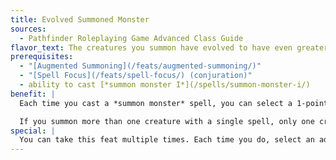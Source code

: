 ```yaml
---
title: Evolved Summoned Monster
sources:
  - Pathfinder Roleplaying Game Advanced Class Guide
flavor_text: The creatures you summon have evolved to have even greater abilities.
prerequisites:
  - "[Augmented Summoning](/feats/augmented-summoning/)"
  - "[Spell Focus](/feats/spell-focus/) (conjuration)"
  - ability to cast [*summon monster I*](/spells/summon-monster-i/)
benefit: |
  Each time you cast a *summon monster* spell, you can select a 1-point evolution other than pounce or reach from those available to a summoner's eidolon. Your summoned creature gains this evolution. The summoned creature must conform to any limitations of the evolution. (For instance, only a creature with a reach of 10 feet or greater can have the pull evolution.) Evolutions that grant additional attacks or enhance existing attacks can be applied only to Medium or larger summoned creatures.

  If you summon more than one creature with a single spell, only one creature gains the evolution.
special: |
  You can take this feat multiple times. Each time you do, select an additional 1--point evolution for one of your summoned creatures. If you summon more than one creature, you can apply all the chosen evolutions to a single summoned creature or split them between the creatures.
---
```


